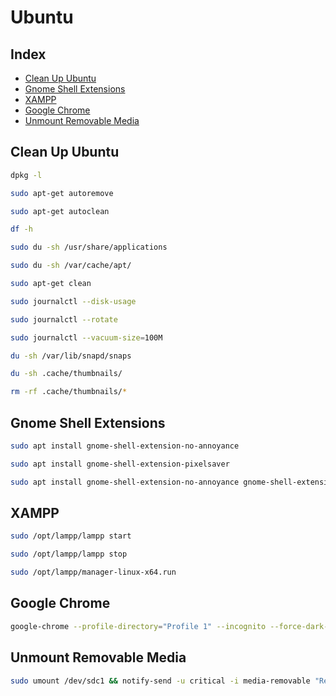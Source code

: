 # Ubuntu

## Index
* [Clean Up Ubuntu](https://github.com/almaduri/ubuntu#clean-up-ubuntu)
* [Gnome Shell Extensions](https://github.com/almaduri/ubuntu#gnome-shell-extensions)
* [XAMPP](https://github.com/almaduri/ubuntu#xampp)
* [Google Chrome](https://github.com/almaduri/ubuntu#google-chrome)
* [Unmount Removable Media](https://github.com/almaduri/ubuntu#unmount-removable-media)

## Clean Up Ubuntu

```BASH
dpkg -l
```

```BASH
sudo apt-get autoremove
```

```BASH
sudo apt-get autoclean
```

```BASH
df -h
```

```BASH
sudo du -sh /usr/share/applications
```

```BASH
sudo du -sh /var/cache/apt/
```

```BASH
sudo apt-get clean
```

```BASH
sudo journalctl --disk-usage
```

```BASH
sudo journalctl --rotate
```

```BASH
sudo journalctl --vacuum-size=100M
```

```BASH
du -sh /var/lib/snapd/snaps
```

```BASH
du -sh .cache/thumbnails/
```

```BASH
rm -rf .cache/thumbnails/*
```

## Gnome Shell Extensions

```BASH
sudo apt install gnome-shell-extension-no-annoyance
```

```BASH
sudo apt install gnome-shell-extension-pixelsaver
```

```BASH
sudo apt install gnome-shell-extension-no-annoyance gnome-shell-extension-pixelsaver
```

## XAMPP

```BASH
sudo /opt/lampp/lampp start
```

```BASH
sudo /opt/lampp/lampp stop
```

```BASH
sudo /opt/lampp/manager-linux-x64.run
```

## Google Chrome

```BASH
google-chrome --profile-directory="Profile 1" --incognito --force-dark-mode
```

## Unmount Removable Media

```BASH
sudo umount /dev/sdc1 && notify-send -u critical -i media-removable "Removable Media" "Successfully Unmounted"
```